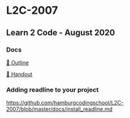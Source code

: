 # L2C-2007
## Learn 2 Code - August 2020

### Docs

[📄 Outline](https://github.com/hamburgcodingschool/L2C-2007/blob/master/docs/Outline%20-%20Learn%20to%20Code%202020-08.pdf)

[📄 Handout](https://github.com/hamburgcodingschool/L2C-2007/blob/master/docs/Handout%20-%20Learn%20to%20Code%202020-08.pdf)

### Adding readline to your project

https://github.com/hamburgcodingschool/L2C-2007/blob/master/docs/install_readline.md
